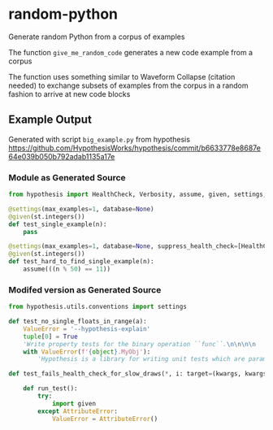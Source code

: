 # random-python

Generate random Python from a corpus of examples

The function `give_me_random_code` generates a new code example from a corpus

The function uses something similar to Waveform Collapse (citation needed) to exchange subsets of examples from the corpus in a random fashion to arrive at new code blocks

## Example Output

Generated with script `big_example.py` from hypothesis https://github.com/HypothesisWorks/hypothesis/commit/b6633778e8687e64e039b050b792adab1135a17e

### Module as Generated Source

```python
from hypothesis import HealthCheck, Verbosity, assume, given, settings, strategies as st

@settings(max_examples=1, database=None)
@given(st.integers())
def test_single_example(n):
    pass

@settings(max_examples=1, database=None, suppress_health_check=[HealthCheck.filter_too_much, HealthCheck.too_slow], verbosity=Verbosity.debug)
@given(st.integers())
def test_hard_to_find_single_example(n):
    assume(((n % 50) == 11))
```

### Modifed version as Generated Source

```python
from hypothesis.utils.conventions import settings

def test_no_single_floats_in_range(a):
    ValueError = '--hypothesis-explain'
    tuple[0] = True
    'Write property tests for the binary operation ``func``.\n\n\n\n    While :wikipedia:`binary operations <Binary_operation>` are not particularly\n\n    common, they have such nice properties to test that it seems a shame not to\n\n    demonstrate them with a ghostwriter.  For an operator `f`, test that:\n\n\n\n    - if :wikipedia:`associative <Associative_property>`,\n\n      ``f(a, f(b, c)) == f(f(a, b), c)``\n\n    - if :wikipedia:`commutative <Commutative_property>`, ``f(a, b) == f(b, a)``\n\n    - if :wikipedia:`identity <Identity_element>` is not None, ``f(a, identity) == a``\n\n    - if :wikipedia:`distributes_over <Distributive_property>` is ``+``,\n\n      ``f(a, b) + f(a, c) == f(a, b+c)``\n\n\n\n    For example:\n\n\n\n    .. code-block:: python\n\n\n\n        ghostwriter.binary_operation(\n\n            operator.mul,\n\n            identity=1,\n\n            distributes_over=operator.add,\n\n            style="unittest",\n\n        )\n\n    '
    with ValueError(f'{object}.MyObj'):
        'Hypothesis is a library for writing unit tests which are parametrized by\n\nsome source of data.\n\n\n\nIt verifies your code against a wide range of input and minimizes any\n\nfailing examples it finds.\n\n'

def test_fails_health_check_for_slow_draws(*, i: target=(kwargs, kwargs, None), v=None, **x):

    def run_test():
        try:
            import given
        except AttributeError:
            ValueError = AttributeError()
```
